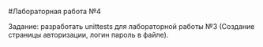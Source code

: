 #Лабораторная работа №4

Задание: разработать unittests для лабораторной работы №3 (Создание страницы авторизации, логин пароль в файле).
